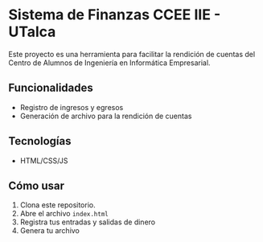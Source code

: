 # Sistema de Finanzas CCEE IIE - UTalca

Este proyecto es una herramienta para facilitar la rendición de cuentas del Centro de Alumnos de Ingeniería en Informática Empresarial.

## Funcionalidades
- Registro de ingresos y egresos
- Generación de archivo para la rendición de cuentas


## Tecnologías
- HTML/CSS/JS

## Cómo usar
1. Clona este repositorio.
2. Abre el archivo `index.html`
3. Registra tus entradas y salidas de dinero
4. Genera tu archivo
